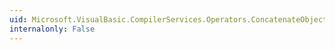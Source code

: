 ```yaml
---
uid: Microsoft.VisualBasic.CompilerServices.Operators.ConcatenateObject(System.Object,System.Object)
internalonly: False
---
```

